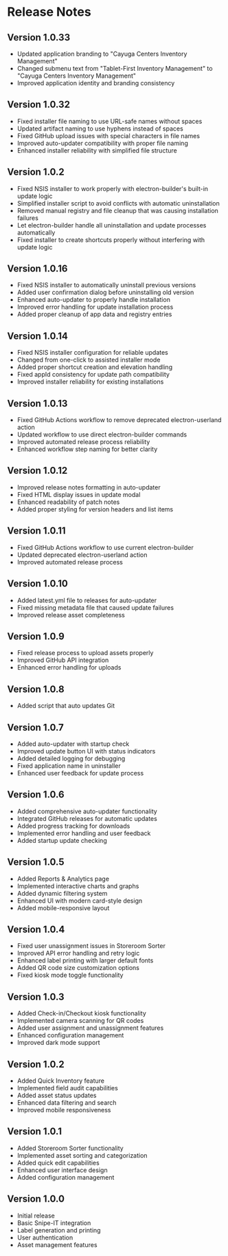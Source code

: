 # Release Notes


## Version 1.0.33
- Updated application branding to "Cayuga Centers Inventory Management"
- Changed submenu text from "Tablet-First Inventory Management" to "Cayuga Centers Inventory Management"
- Improved application identity and branding consistency

## Version 1.0.32
- Fixed installer file naming to use URL-safe names without spaces
- Updated artifact naming to use hyphens instead of spaces
- Fixed GitHub upload issues with special characters in file names
- Improved auto-updater compatibility with proper file naming
- Enhanced installer reliability with simplified file structure

## Version 1.0.2
- Fixed NSIS installer to work properly with electron-builder's built-in update logic
- Simplified installer script to avoid conflicts with automatic uninstallation
- Removed manual registry and file cleanup that was causing installation failures
- Let electron-builder handle all uninstallation and update processes automatically
- Fixed installer to create shortcuts properly without interfering with update logic

## Version 1.0.16
- Fixed NSIS installer to automatically uninstall previous versions
- Added user confirmation dialog before uninstalling old version
- Enhanced auto-updater to properly handle installation
- Improved error handling for update installation process
- Added proper cleanup of app data and registry entries

## Version 1.0.14
- Fixed NSIS installer configuration for reliable updates
- Changed from one-click to assisted installer mode
- Added proper shortcut creation and elevation handling
- Fixed appId consistency for update path compatibility
- Improved installer reliability for existing installations

## Version 1.0.13
- Fixed GitHub Actions workflow to remove deprecated electron-userland action
- Updated workflow to use direct electron-builder commands
- Improved automated release process reliability
- Enhanced workflow step naming for better clarity

## Version 1.0.12
- Improved release notes formatting in auto-updater
- Fixed HTML display issues in update modal
- Enhanced readability of patch notes
- Added proper styling for version headers and list items

## Version 1.0.11
- Fixed GitHub Actions workflow to use current electron-builder
- Updated deprecated electron-userland action
- Improved automated release process

## Version 1.0.10
- Added latest.yml file to releases for auto-updater
- Fixed missing metadata file that caused update failures
- Improved release asset completeness

## Version 1.0.9
- Fixed release process to upload assets properly
- Improved GitHub API integration
- Enhanced error handling for uploads

## Version 1.0.8
- Added script that auto updates Git

## Version 1.0.7
- Added auto-updater with startup check
- Improved update button UI with status indicators
- Added detailed logging for debugging
- Fixed application name in uninstaller
- Enhanced user feedback for update process

## Version 1.0.6
- Added comprehensive auto-updater functionality
- Integrated GitHub releases for automatic updates
- Added progress tracking for downloads
- Implemented error handling and user feedback
- Added startup update checking

## Version 1.0.5
- Added Reports & Analytics page
- Implemented interactive charts and graphs
- Added dynamic filtering system
- Enhanced UI with modern card-style design
- Added mobile-responsive layout

## Version 1.0.4
- Fixed user unassignment issues in Storeroom Sorter
- Improved API error handling and retry logic
- Enhanced label printing with larger default fonts
- Added QR code size customization options
- Fixed kiosk mode toggle functionality

## Version 1.0.3
- Added Check-in/Checkout kiosk functionality
- Implemented camera scanning for QR codes
- Added user assignment and unassignment features
- Enhanced configuration management
- Improved dark mode support

## Version 1.0.2
- Added Quick Inventory feature
- Implemented field audit capabilities
- Added asset status updates
- Enhanced data filtering and search
- Improved mobile responsiveness

## Version 1.0.1
- Added Storeroom Sorter functionality
- Implemented asset sorting and categorization
- Added quick edit capabilities
- Enhanced user interface design
- Added configuration management

## Version 1.0.0
- Initial release
- Basic Snipe-IT integration
- Label generation and printing
- User authentication
- Asset management features 